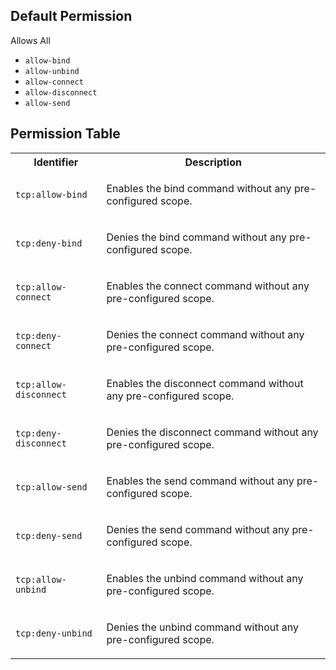 ## Default Permission

Allows All

- `allow-bind`
- `allow-unbind`
- `allow-connect`
- `allow-disconnect`
- `allow-send`

## Permission Table

<table>
<tr>
<th>Identifier</th>
<th>Description</th>
</tr>


<tr>
<td>

`tcp:allow-bind`

</td>
<td>

Enables the bind command without any pre-configured scope.

</td>
</tr>

<tr>
<td>

`tcp:deny-bind`

</td>
<td>

Denies the bind command without any pre-configured scope.

</td>
</tr>

<tr>
<td>

`tcp:allow-connect`

</td>
<td>

Enables the connect command without any pre-configured scope.

</td>
</tr>

<tr>
<td>

`tcp:deny-connect`

</td>
<td>

Denies the connect command without any pre-configured scope.

</td>
</tr>

<tr>
<td>

`tcp:allow-disconnect`

</td>
<td>

Enables the disconnect command without any pre-configured scope.

</td>
</tr>

<tr>
<td>

`tcp:deny-disconnect`

</td>
<td>

Denies the disconnect command without any pre-configured scope.

</td>
</tr>

<tr>
<td>

`tcp:allow-send`

</td>
<td>

Enables the send command without any pre-configured scope.

</td>
</tr>

<tr>
<td>

`tcp:deny-send`

</td>
<td>

Denies the send command without any pre-configured scope.

</td>
</tr>

<tr>
<td>

`tcp:allow-unbind`

</td>
<td>

Enables the unbind command without any pre-configured scope.

</td>
</tr>

<tr>
<td>

`tcp:deny-unbind`

</td>
<td>

Denies the unbind command without any pre-configured scope.

</td>
</tr>
</table>
